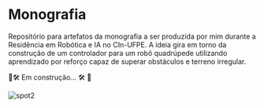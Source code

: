 # Monografia 
Repositório para artefatos da monografia a ser produzida por mim durante a Residência em Robótica e IA no CIn-UFPE. A ideia gira em torno da construção de um controlador para um robô quadrúpede utilizando aprendizado por reforço capaz de superar obstáculos e terreno irregular.

🚧🛠️ Em construção... 🛠️ 🚧


![spot2](https://github.com/user-attachments/assets/fb36545b-eeab-49bc-ad1b-56f4af2cd4e5)
